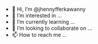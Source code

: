 - 👋 Hi, I’m @jhennyfferkawanny
- 👀 I’m interested in ...
- 🌱 I’m currently learning ...
- 💞️ I’m looking to collaborate on ...
- 📫 How to reach me ...

<!---
jhennyfferkawanny/jhennyfferkawanny is a ✨ special ✨ repository because its `README.md` (this file) appears on your GitHub profile.
You can click the Preview link to take a look at your changes.
--->
